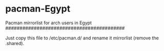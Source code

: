 # pacman-Egypt
Pacman mirrorlist for arch users in Egypt
##########################################

Just copy this file to /etc/pacman.d/ and rename it mirrorlist (remove the .shared).
